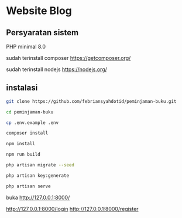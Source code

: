 # Website Blog

## Persyaratan sistem

PHP minimal 8.0

sudah terinstall composer
<https://getcomposer.org/>

sudah terinstall nodejs
<https://nodejs.org/>

## instalasi

```bash
git clone https://github.com/febriansyahdotid/peminjaman-buku.git
```

```bash
cd peminjaman-buku
```

```bash
cp .env.example .env
```

```bash
composer install
```

```bash
npm install
```

```bash
npm run build
```

```bash
php artisan migrate --seed
```

```bash
php artisan key:generate
```

```bash
php artisan serve
```

buka <http://127.0.0.1:8000/>


<http://127.0.0.1:8000/login>
<http://127.0.0.1:8000/register>
